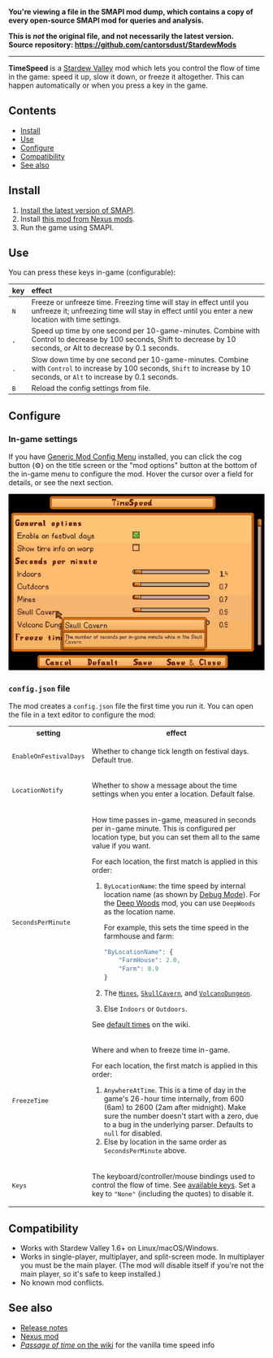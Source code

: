 **You're viewing a file in the SMAPI mod dump, which contains a copy of every open-source SMAPI mod
for queries and analysis.**

**This is _not_ the original file, and not necessarily the latest version.**  
**Source repository: https://github.com/cantorsdust/StardewMods**

----

**TimeSpeed** is a [Stardew Valley](http://stardewvalley.net/) mod which lets you control the flow
of time in the game: speed it up, slow it down, or freeze it altogether. This can happen
automatically or when you press a key in the game.

## Contents
* [Install](#install)
* [Use](#use)
* [Configure](#configure)
* [Compatibility](#compatibility)
* [See also](#see-also)

## Install
1. [Install the latest version of SMAPI](https://smapi.io).
2. Install [this mod from Nexus mods](https://www.nexusmods.com/stardewvalley/mods/169).
3. Run the game using SMAPI.

## Use
You can press these keys in-game (configurable):

key | effect
:-- | :-----
`N` | Freeze or unfreeze time. Freezing time will stay in effect until you unfreeze it; unfreezing time will stay in effect until you enter a new location with time settings.
`,` | Speed up time by one second per 10-game-minutes. Combine with Control to decrease by 100 seconds, Shift to decrease by 10 seconds, or Alt to decrease by 0.1 seconds.
`.` | Slow down time by one second per 10-game-minutes. Combine with `Control` to increase by 100 seconds, `Shift` to increase by 10 seconds, or `Alt` to increase by 0.1 seconds.
`B` | Reload the config settings from file.

## Configure
### In-game settings
If you have [Generic Mod Config Menu](https://www.nexusmods.com/stardewvalley/mods/5098) installed,
you can click the cog button (⚙) on the title screen or the "mod options" button at the bottom of
the in-game menu to configure the mod. Hover the cursor over a field for details, or see the next
section.

![](screenshots/generic-config-menu.png)

### `config.json` file
The mod creates a `config.json` file the first time you run it. You can open the file in a text
editor to configure the mod:

<table>
<tr>
<th>setting</th>
<th>effect</th>
</tr>

<tr>
<td><code>EnableOnFestivalDays</code></td>
<td>

Whether to change tick length on festival days. Default true.

</td>
</tr>

<tr>
<td><code>LocationNotify</code></td>
<td>

Whether to show a message about the time settings when you enter a location. Default false.

</td>
</tr>

<tr>
<td><code>SecondsPerMinute</code></td>
<td>

How time passes in-game, measured in seconds per in-game minute. This is configured per location
type, but you can set them all to the same value if you want.

For each location, the first match is applied in this order:

1. `ByLocationName`: the time speed by internal location name (as shown by [Debug Mode](https://www.nexusmods.com/stardewvalley/mods/679)).
   For the [Deep Woods](https://www.nexusmods.com/stardewvalley/mods/2571) mod, you can use
   `DeepWoods` as the location name.

   For example, this sets the time speed in the farmhouse and farm:

   ```js
   "ByLocationName": {
       "FarmHouse": 2.0,
       "Farm": 0.9
   }
   ```

2. The [`Mines`](https://stardewvalleywiki.com/The_Mines), [`SkullCavern`](https://stardewvalleywiki.com/Skull_Cavern),
   and [`VolcanoDungeon`](https://stardewvalleywiki.com/Volcano_Dungeon).
3. Else `Indoors` or `Outdoors`.

See [default times](https://stardewvalleywiki.com/Day_Cycle#Passage_of_time) on the wiki.

</td>
</tr>

<tr>
<td><code>FreezeTime</code></td>
<td>

Where and when to freeze time in-game.

For each location, the first match is applied in this order:

1. `AnywhereAtTime`. This is a time of day in the game's 26-hour time internally, from 600 (6am) to
   2600 (2am after midnight). Make sure the number doesn't start with a zero, due to a bug in the
   underlying parser. Defaults to `null` for disabled.
2. Else by location in the same order as `SecondsPerMinute` above.

</td>
</tr>

<tr>
<td><code>Keys</code></td>
<td>

The keyboard/controller/mouse bindings used to control the flow of time. See [available
keys](https://stardewvalleywiki.com/Modding:Key_bindings#Available_bindings). Set a key to `"None"`
(including the quotes) to disable it.

</td>
</tr>
</table>

## Compatibility
* Works with Stardew Valley 1.6+ on Linux/macOS/Windows.
* Works in single-player, multiplayer, and split-screen mode. In multiplayer you must be the main player. (The mod will disable itself if you're not the main player, so it's safe to keep installed.)
* No known mod conflicts.

## See also
* [Release notes](release-notes.md)
* [Nexus mod](https://www.nexusmods.com/stardewvalley/mods/169)
* [_Passage of time_ on the wiki](https://stardewvalleywiki.com/Day_Cycle#Passage_of_time) for the vanilla time speed info
